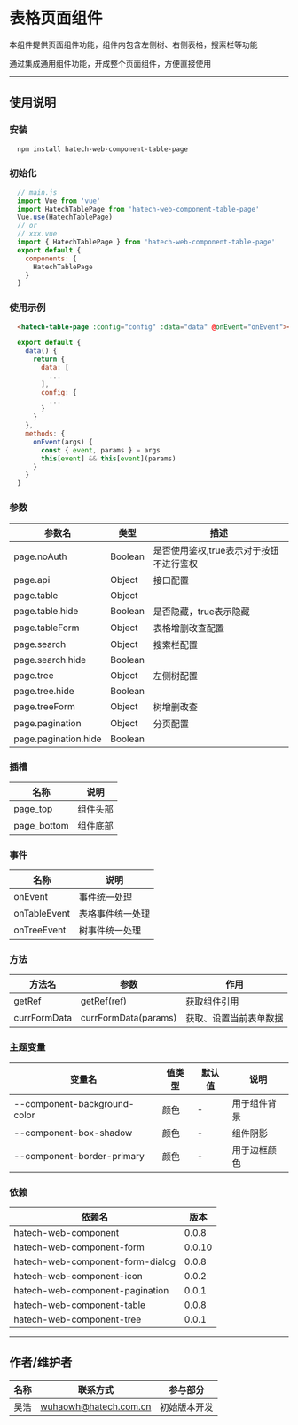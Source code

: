 # 表格页面组件

本组件提供页面组件功能，组件内包含左侧树、右侧表格，搜索栏等功能

通过集成通用组件功能，开成整个页面组件，方便直接使用

---
## 使用说明

### 安装

```sh
  npm install hatech-web-component-table-page
```

### 初始化

```js
  // main.js
  import Vue from 'vue'
  import HatechTablePage from 'hatech-web-component-table-page'
  Vue.use(HatechTablePage)
  // or
  // xxx.vue
  import { HatechTablePage } from 'hatech-web-component-table-page'
  export default {
    components: {
      HatechTablePage
    }
  }
```

### 使用示例

```html
  <hatech-table-page :config="config" :data="data" @onEvent="onEvent"></hatech-table-page>
```
```js
  export default {
    data() {
      return {
        data: [
          ...
        ],
        config: {
          ...
        }
      }
    },
    methods: {
      onEvent(args) {
        const { event, params } = args
        this[event] && this[event](params)
      }
    }
  }
```

### 参数

| 参数名               | 类型    | 描述                                    |
| -------------------- | ------- | --------------------------------------- |
| page.noAuth          | Boolean | 是否使用鉴权,true表示对于按钮不进行鉴权 |
| page.api             | Object  | 接口配置                                |
| page.table           | Object  |                                         |
| page.table.hide      | Boolean | 是否隐藏，true表示隐藏                  |
| page.tableForm       | Object  | 表格增删改查配置                        |
| page.search          | Object  | 搜索栏配置                              |
| page.search.hide     | Boolean |                                         |
| page.tree            | Object  | 左侧树配置                              |
| page.tree.hide       | Boolean |                                         |
| page.treeForm        | Object  | 树增删改查                              |
| page.pagination      | Object  | 分页配置                                |
| page.pagination.hide | Boolean |                                         |

### 插槽

| 名称        | 说明     |
| ----------- | -------- |
| page_top    | 组件头部 |
| page_bottom | 组件底部 |

### 事件

| 名称         | 说明             |
| ------------ | ---------------- |
| onEvent      | 事件统一处理     |
| onTableEvent | 表格事件统一处理 |
| onTreeEvent  | 树事件统一处理   |

### 方法

| 方法名       | 参数                 | 作用                   |
| ------------ | -------------------- | ---------------------- |
| getRef       | getRef(ref)          | 获取组件引用           |
| currFormData | currFormData(params) | 获取、设置当前表单数据 |


### 主题变量

| 变量名                       | 值类型 | 默认值 | 说明         |
| ---------------------------- | ------ | ------ | ------------ |
| --component-background-color | 颜色   | -      | 用于组件背景 |
| --component-box-shadow       | 颜色   | -      | 组件阴影     |
| --component-border-primary   | 颜色   | -      | 用于边框颜色 |

### 依赖

| 依赖名                           | 版本   |
| -------------------------------- | ------ |
| hatech-web-component             | 0.0.8  |
| hatech-web-component-form        | 0.0.10 |
| hatech-web-component-form-dialog | 0.0.8  |
| hatech-web-component-icon        | 0.0.2  |
| hatech-web-component-pagination  | 0.0.1  |
| hatech-web-component-table       | 0.0.8  |
| hatech-web-component-tree        | 0.0.1  |

---
## 作者/维护者

| 名称 | 联系方式              | 参与部分     |
| ---- | --------------------- | ------------ |
| 吴浩 | wuhaowh@hatech.com.cn | 初始版本开发 |

